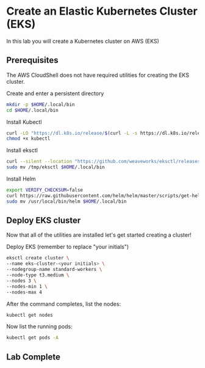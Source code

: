# Create an Elastic Kubernetes Cluster (EKS)
In this lab you will create a Kubernetes cluster on AWS (EKS)

## Prerequisites
The AWS CloudShell does not have required utilities for creating the EKS cluster. 

Create and enter a persistent directory
```sh
mkdir -p $HOME/.local/bin
cd $HOME/.local/bin
```

Install Kubectl
```sh
curl -LO "https://dl.k8s.io/release/$(curl -L -s https://dl.k8s.io/release/stable.txt)/bin/linux/amd64/kubectl"
chmod +x kubectl
```

Install eksctl
```sh
curl --silent --location "https://github.com/weaveworks/eksctl/releases/latest/download/eksctl_$(uname -s)_amd64.tar.gz" | tar xz -C /tmp
sudo mv /tmp/eksctl $HOME/.local/bin
```

Install Helm
```sh
export VERIFY_CHECKSUM=false
curl https://raw.githubusercontent.com/helm/helm/master/scripts/get-helm-3 | bash
sudo mv /usr/local/bin/helm $HOME/.local/bin
```


## Deploy EKS cluster 
Now that all of the utilities are installed let's get started creating a cluster! 

Deploy EKS (remember to replace "your initials") 
```sh
eksctl create cluster \
--name eks-cluster-<your initials> \
--nodegroup-name standard-workers \
--node-type t3.medium \
--nodes 3 \
--nodes-min 1 \
--nodes-max 4
```

After the command completes, list the nodes: 
```sh
kubectl get nodes
```

Now list the running pods:
```sh
kubectl get pods -A
```

## Lab Complete
